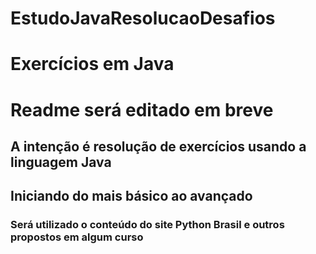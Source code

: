 # EstudoJavaResolucaoDesafios
# Exercícios em Java
# Readme será editado em breve
## A intenção é resolução de exercícios usando a linguagem Java
## Iniciando do mais básico ao avançado
### Será utilizado o conteúdo do site Python Brasil e outros propostos em algum curso
